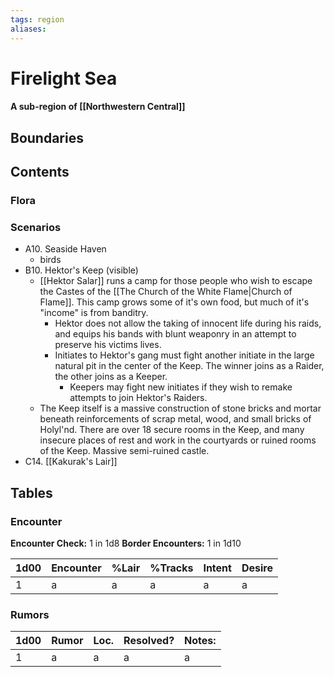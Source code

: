 ```yaml
---
tags: region
aliases:
---
```

# Firelight Sea
#### A sub-region of [[Northwestern Central]]
## Boundaries
## Contents
### Flora
### Scenarios
- A10. Seaside Haven
	- birds
- B10. Hektor's Keep (visible)
	- [[Hektor Salar]] runs a camp for those people who wish to escape the Castes of the [[The Church of the White Flame|Church of Flame]]. This camp grows some of it's own food, but much of it's "income" is from banditry.
		- Hektor does not allow the taking of innocent life during his raids, and equips his bands with blunt weaponry in an attempt to preserve his victims lives.
		- Initiates to Hektor's gang must fight another initiate in the large natural pit in the center of the Keep. The winner joins as a Raider, the other joins as a Keeper.
			- Keepers may fight new initiates if they wish to remake attempts to join Hektor's Raiders.
	- The Keep itself is a massive construction of stone bricks and mortar beneath reinforcements of scrap metal, wood, and small bricks of Holyl'nd. There are over 18 secure rooms in the Keep, and many insecure places of rest and work in the courtyards or ruined rooms of the Keep. Massive semi-ruined castle.
- C14. [[Kakurak's Lair]]

## Tables
### Encounter
**Encounter Check:** 1 in 1d8
**Border Encounters:** 1 in 1d10


| 1d00 | Encounter                  | %Lair | %Tracks | Intent  | Desire      |
|------|----------------------------|-------|---------|---------|-------------|
| 1    | a     | a    | a         | a      | a      |

### Rumors
| 1d00 | Rumor | Loc. | Resolved? | Notes: |
|------|-------|------|-----------|--------|
| 1    | a     | a    | a         | a      |